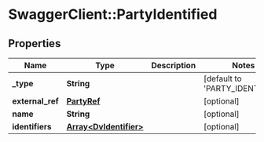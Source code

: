 # SwaggerClient::PartyIdentified

## Properties
Name | Type | Description | Notes
------------ | ------------- | ------------- | -------------
**_type** | **String** |  | [default to &#x27;PARTY_IDENTIFIED&#x27;]
**external_ref** | [**PartyRef**](PartyRef.md) |  | [optional] 
**name** | **String** |  | [optional] 
**identifiers** | [**Array&lt;DvIdentifier&gt;**](DvIdentifier.md) |  | [optional] 

